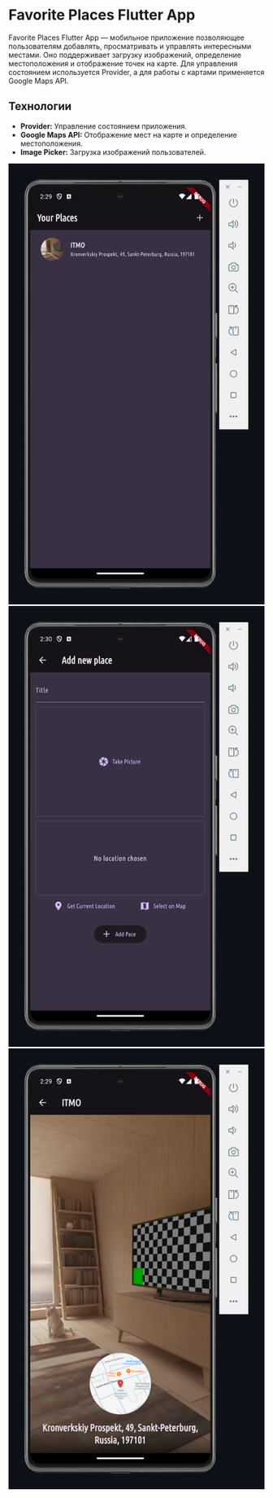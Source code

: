 # Favorite Places Flutter App

Favorite Places Flutter App — мобильное приложение позволяющее пользователям добавлять, просматривать и управлять интересными местами. Оно поддерживает загрузку изображений, определение местоположения и отображение точек на карте. Для управления состоянием используется Provider, а для работы с картами применяется Google Maps API.

## Технологии

- **Provider:** Управление состоянием приложения.
- **Google Maps API:** Отображение мест на карте и определение местоположения.
- **Image Picker:** Загрузка изображений пользователей.

![PlacesList](assets/PlacesList.png)
![AddPlace](assets/AddPlace.png)
![EditPlace](assets/EditPlace.png)

